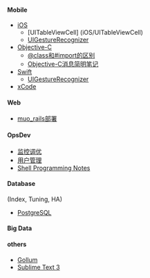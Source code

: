 #### Mobile
- [iOS](iOS/iOS_page)
    * [UITableViewCell] (iOS/UITableViewCell)
    * [UIGestureRecognizer](iOS/UIGestureRecognizer)
- [Objective-C](objc/ObjectiveC_page)
    * [@class和#import的区别](objc/class_import)
    * [Objective-C消息简明笔记](objc/obcj_message)
- [Swift](swift/swift_page)
    * [UIGestureRecognizer](swift/UIGestureRecognizer)
- [xCode](xCode_page)

#### Web
- [muo_rails部署](rails/muo-rails-deploy)

#### OpsDev
- [监控调优](opsdev/monitorTuning)
- [用户管理](opsdev/userManage)
- [Shell Programming Notes](opsdev/shell_Notes)

#### Database
(Index, Tuning, HA)
- [PostgreSQL](pgsql/pgsql_page)

#### Big Data

#### others
- [Gollum](gollum)
- [Sublime Text 3](others/SublimeText3)